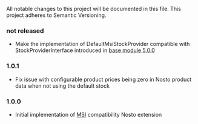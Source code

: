 All notable changes to this project will be documented in this file. This project adheres to Semantic Versioning.

### not released
* Make the implementation of DefaultMsiStockProvider compatible with StockProviderInterface introduced in [base module 5.0.0](https://github.com/Nosto/nosto-magento2) 

### 1.0.1
* Fix issue with configurable product prices being zero in Nosto product data when not using the default stock

### 1.0.0
* Initial implementation of [MSI](https://devdocs.magento.com/guides/v2.3/inventory/) compatibility Nosto extension
